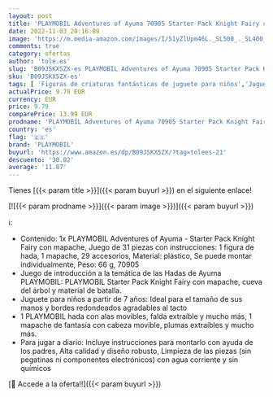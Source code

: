 ```yaml
---
layout: post
title: 'PLAYMOBIL Adventures of Ayuma 70905 Starter Pack Knight Fairy con mapache  Juguetes para niños a partir de 7 años'
date: 2022-11-03 20:16:09
image: 'https://m.media-amazon.com/images/I/51yZlUpm46L._SL500_._SL400_.jpg'
comments: true
category: ofertas
author: 'tole.es'
slug: 'B09JSKX5ZX-es PLAYMOBIL Adventures of Ayuma 70905 Starter Pack Knight...'
sku: 'B09JSKX5ZX-es'
tags: [ 'Figuras de criaturas fantásticas de juguete para niños','Juguetes','Juguetes y juegos','Muñecos y figuras','playmobil','🇪🇸', ]
actualPrice: 9.79 EUR
currency: EUR
price: 9.79
comparePrice: 13.99 EUR
prodname: 'PLAYMOBIL Adventures of Ayuma 70905 Starter Pack Knight Fairy con mapache  Juguetes para niños a partir de 7 años'
country: 'es'
flag: '🇪🇸'
brand: 'PLAYMOBIL'
buyurl: 'https://www.amazon.es/dp/B09JSKX5ZX/?tag=tolees-21'
descuento: '30.02'
average: '11.87'
---
```


Tienes [{{< param title >}}]({{< param buyurl >}}) en el siguiente enlace!

[![{{< param prodname >}}]({{< param image >}})]({{< param buyurl >}})

ℹ️:

- Contenido: 1x PLAYMOBIL Adventures of Ayuma - Starter Pack Knight Fairy con mapache, Juego de 31 piezas con instrucciones: 1 figura de hada, 1 mapache, 29 accesorios, Material: plástico, Se puede montar individualmente, Peso: 66 g, 70905
- Juego de introducción a la temática de las Hadas de Ayuma PLAYMOBIL: PLAYMOBIL Starter Pack Knight Fairy con mapache, cueva del árbol y material de batalla.
- Juguete para niños a partir de 7 años: Ideal para el tamaño de sus manos y bordes redondeados agradables al tacto
- 1 PLAYMOBIL hada con alas movibles, falda extraíble y mucho más, 1 mapache de fantasía con cabeza movible, plumas extraíbles y mucho más.
- Para jugar a diario: Incluye instrucciones para montarlo con ayuda de los padres, Alta calidad y diseño robusto, Limpieza de las piezas (sin pegatinas ni componentes electrónicos) con agua corriente y sin químicos

[🛒 Accede a la oferta!!]({{< param buyurl >}})
